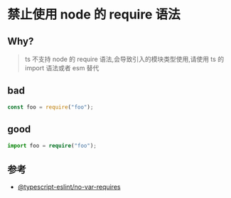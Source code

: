 # 禁止使用 node 的 require 语法

## Why?

> ts 不支持 node 的 require 语法,会导致引入的模块类型使用,请使用 ts 的 import 语法或者 esm 替代

## bad

```ts
const foo = require("foo");
```

## good

```ts
import foo = require("foo");
```

## 参考

- [@typescript-eslint/no-var-requires](https://typescript-eslint.io/rules/no-var-requires)
